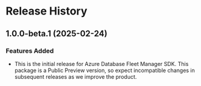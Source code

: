 # Release History

## 1.0.0-beta.1 (2025-02-24)

### Features Added
- This is the initial release for Azure Database Fleet Manager SDK. This package is a Public Preview version, so expect incompatible changes in subsequent releases as we improve the product.
